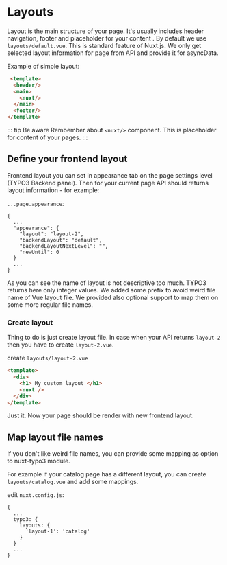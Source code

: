 # Layouts
Layout is the main structure of your page. It's usually includes header navigation, footer and placeholder for your content . By default we use `layouts/default.vue`. This is standard feature of Nuxt.js. We only get selected layout information for page from API and provide it for asyncData.

Example of simple layout:
```html
 <template>
  <header/>
  <main>
    <nuxt/>
  </main>
  <footer/>
</template>
```

::: tip Be aware
Rembember about `<nuxt/>` component. This is placeholder for content of your pages.
:::

## Define your frontend layout

Frontend layout you can set in appearance tab on the page settings level (TYPO3 Backend panel). Then for your current page API should returns layout information - for example: 

`...page.appearance`:
``` json{4}
{
  ...
  "appearance": {
    "layout": "layout-2",
    "backendLayout": "default",
    "backendLayoutNextLevel": "",
    "newUntil": 0
  }
  ...
}
```

As you can see the name of layout is not descriptive too much. TYPO3 returns here only integer values. We added some prefix to avoid weird file name of Vue layout file. We provided also optional support to map them on some more regular file names. 

### Create layout

Thing to do is just create layout file. In case when your API returns `layout-2` then you have to create `layout-2.vue`. 

create `layouts/layout-2.vue`

```html
<template>
  <div>
    <h1> My custom layout </h1>
    <nuxt />
  </div>
</template>
```

Just it. Now your page should be render with new frontend layout.

## Map layout file names

If you don't like weird file names, you can provide some mapping as option to nuxt-typo3 module. 

For example if your catalog page has a different layout, you can create `layouts/catalog.vue` and add some mappings.

edit ```nuxt.config.js```:
```js{5}
{
  ...
  typo3: {
    layouts: {
      'layout-1': 'catalog'
    }
  }
  ...
}
```
